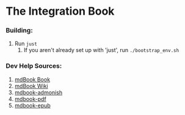 The Integration Book
=====================

### Building:
1. Run `just`
   1. If you aren't already set up with 'just', run `./bootstrap_env.sh`


### Dev Help Sources:
1. [mdBook Book](https://rust-lang.github.io/mdBook/index.html)
2. [mdBook Wiki](https://github.com/rust-lang/mdBook/wiki)
3. [mdbook-admonish](https://github.com/tommilligan/mdbook-admonish)
4. [mdbook-pdf](https://github.com/HollowMan6/mdbook-pdf)
5. [mdbook-epub](https://github.com/Michael-F-Bryan/mdbook-epub)